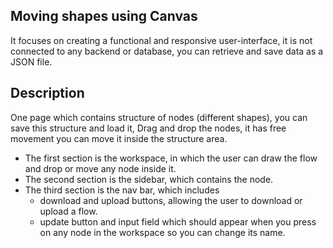 ## Moving shapes using Canvas

It focuses on creating a functional and
responsive user-interface, it is not connected to any backend or database, you can retrieve and save
data as a JSON file.

## Description

One page which contains structure of nodes (different shapes), you can save this structure and load it,
Drag and drop the nodes, it has free movement you can move it inside the structure area.

- The first section is the workspace, in which the user can draw the flow and drop or move any node inside it.
- The second section is the sidebar, which contains the node.
- The third section is the nav bar, which includes
  - download and upload buttons, allowing the user to download or upload a flow.
  - update button and input field which should appear when you press on any node in the workspace so you can change its name.
